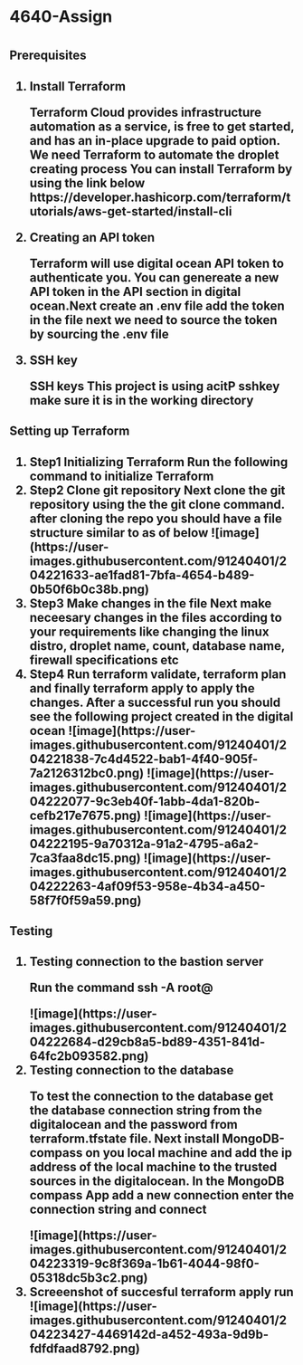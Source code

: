 <H1> 4640-Assign <H1>
<H2> Prerequisites <H2>
<ol>
  <li>Install Terraform</li>
 <p> Terraform Cloud provides infrastructure automation as a service, is free to get started, and has an in-place upgrade to paid option. We need Terraform to automate the droplet creating process You can install Terraform by using the link below https://developer.hashicorp.com/terraform/tutorials/aws-get-started/install-cli </p>
  <li>Creating an API token</li>
   <p> Terraform will use digital ocean API token to authenticate you. You can genereate a new API token in the API section in digital ocean.Next create an .env file add the token in the file next we need to source the token by sourcing the .env file </p>
  <li>SSH key</li>
  <p> SSH keys This project is using acitP sshkey make sure it is in the working directory </p>
</ol>

<H2> Setting up Terraform <H2>
<ol>
   <li> Step1  Initializing Terraform Run the following command to initialize Terraform
   <li> Step2  Clone git repository Next clone the git repository using the the git clone command. after cloning the repo you should have a file structure similar to as of below
   ![image](https://user-images.githubusercontent.com/91240401/204221633-ae1fad81-7bfa-4654-b489-0b50f6b0c38b.png)

   <li> Step3  Make changes in the file Next make neceesary changes in the files according to your requirements like changing the linux distro, droplet name, count, database name, firewall specifications etc
   <li> Step4 Run terraform validate, terraform plan and finally terraform apply to apply the changes. After a successful run you should see the following project created in the digital ocean
   ![image](https://user-images.githubusercontent.com/91240401/204221838-7c4d4522-bab1-4f40-905f-7a2126312bc0.png)
   ![image](https://user-images.githubusercontent.com/91240401/204222077-9c3eb40f-1abb-4da1-820b-cefb217e7675.png)
   ![image](https://user-images.githubusercontent.com/91240401/204222195-9a70312a-91a2-4795-a6a2-7ca3faa8dc15.png)
   ![image](https://user-images.githubusercontent.com/91240401/204222263-4af09f53-958e-4b34-a450-58f7f0f59a59.png)

   
</ol>

<H2> Testing <H2>
<ol>
  <li> Testing connection to the bastion server
  <p> Run the command ssh -A root@<ip-address> </p>
  ![image](https://user-images.githubusercontent.com/91240401/204222684-d29cb8a5-bd89-4351-841d-64fc2b093582.png)
  <li> Testing connection to the database
  <p> To test the connection to the database get the database connection string from the digitalocean and the password from terraform.tfstate file. Next install MongoDB-compass on you local machine and add the ip address of the local machine to the trusted sources in the digitalocean. In the MongoDB compass App add a new connection enter the connection string and connect </p>
  ![image](https://user-images.githubusercontent.com/91240401/204223319-9c8f369a-1b61-4044-98f0-05318dc5b3c2.png)
  <li> Screeenshot of succesful terraform apply run 
  ![image](https://user-images.githubusercontent.com/91240401/204223427-4469142d-a452-493a-9d9b-fdfdfaad8792.png)

</ol>

